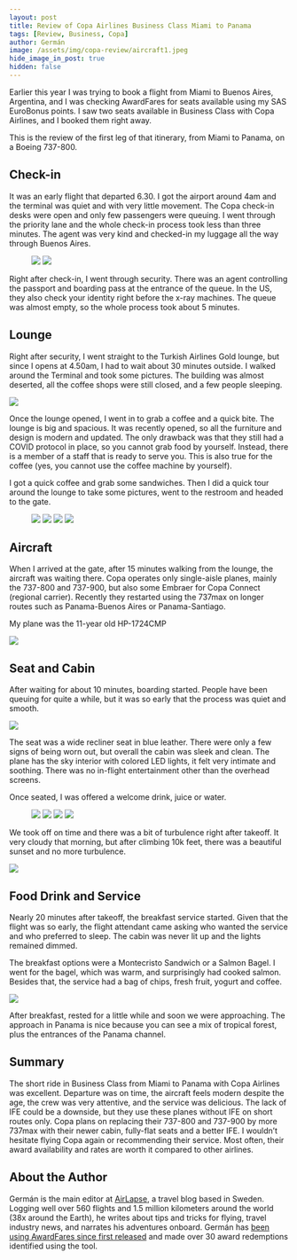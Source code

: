 ```yaml
---
layout: post
title: Review of Copa Airlines Business Class Miami to Panama
tags: [Review, Business, Copa]
author: Germán
image: /assets/img/copa-review/aircraft1.jpeg
hide_image_in_post: true
hidden: false
---
```


Earlier this year I was trying to book a flight from Miami to Buenos Aires, Argentina, and I was checking AwardFares for seats available using my SAS EuroBonus points. I saw two seats available in Business Class with Copa Airlines, and I booked them right away.  

This is the review of the first leg of that itinerary, from Miami to Panama, on a Boeing 737-800.

## Check-in

It was an early flight that departed 6.30. I got the airport around 4am and the terminal was quiet and with very little movement. The Copa check-in desks were open and only few passengers were queuing. I went through the priority lane and the whole check-in process took less than three minutes. The agent was very kind and checked-in my luggage all the way through Buenos Aires.

<figure>
<img src="/assets/img/copa-review/checkin1.jpeg" class="half"/>
<img src="/assets/img/copa-review/checkin2.jpeg" class="half"/>
</figure>

Right after check-in, I went through security. There was an agent controlling the passport and boarding pass at the entrance of the queue. In the US, they also check your identity right before the x-ray machines. The queue was almost empty, so the whole process took about 5 minutes.

## Lounge

Right after security, I went straight to the Turkish Airlines Gold lounge, but since I opens at 4.50am, I had to wait about 30 minutes outside. I walked around the Terminal and took some pictures. The building was almost deserted, all the coffee shops were still closed, and a few people sleeping.
 
<img src="/assets/img/copa-review/terminal.jpeg" />

Once the lounge opened, I went in to grab a coffee and a quick bite. The lounge is big and spacious. It was recently opened, so all the furniture and design is modern and updated. The only drawback was that they still had a COVID protocol in place, so you cannot grab food by yourself. Instead, there is a member of a staff that is ready to serve you. This is also true for the coffee (yes, you cannot use the coffee machine by yourself).

I got a quick coffee and grab some sandwiches. Then I did a quick tour around the lounge to take some pictures, went to the restroom and headed to the gate.

<figure>
<img src="/assets/img/copa-review/lounge1.jpeg" class="half"/>
<img src="/assets/img/copa-review/lounge2.jpeg" class="half"/>
<img src="/assets/img/copa-review/lounge3.jpeg" class="half"/>
<img src="/assets/img/copa-review/lounge4.jpeg" class="half"/>
</figure>

## Aircraft

When I arrived at the gate, after 15 minutes walking from the lounge, the aircraft was waiting there. Copa operates only single-aisle planes, mainly the 737-800 and 737-900, but also some Embraer for Copa Connect (regional carrier). Recently they restarted using the 737max on longer routes such as Panama-Buenos Aires or Panama-Santiago.

My plane was the 11-year old HP-1724CMP 

<img src="/assets/img/copa-review/aircraft1.jpeg" class="half" />

## Seat and Cabin

After waiting for about 10 minutes, boarding started. People have been queuing for quite a while, but it was so early that the process was quiet and smooth.

<img src="/assets/img/copa-review/boarding.jpeg" />

The seat was a wide recliner seat in blue leather. There were only a few signs of being worn out, but overall the cabin was sleek and clean. The plane has the sky interior with colored LED lights, it felt very intimate and soothing. There was no in-flight entertainment other than the overhead screens.

Once seated, I was offered a welcome drink, juice or water.

<figure>
<img src="/assets/img/copa-review/seat1.jpeg" class="half" />
<img src="/assets/img/copa-review/seat2.jpeg" class="half" />
<img src="/assets/img/copa-review/seat3.jpeg" class="half" />
<img src="/assets/img/copa-review/seat4.jpeg" class="half" />
</figure>

We took off on time and there was a bit of turbulence right after takeoff. It very cloudy that morning, but after climbing 10k feet, there was a beautiful sunset and no more turbulence.

<img src="/assets/img/copa-review/takeoff.jpeg" />

## Food Drink and Service

Nearly 20 minutes after takeoff, the breakfast service started. Given that the flight was so early, the flight attendant came asking who wanted the service and who preferred to sleep. The cabin was never lit up and the lights remained dimmed. 

The breakfast options were a Montecristo Sandwich or a Salmon Bagel. I went for the bagel, which was warm, and surprisingly had cooked salmon. Besides that, the service had a bag of chips, fresh fruit, yogurt and coffee.

<img src="/assets/img/copa-review/meal.jpeg" />

After breakfast, rested for a little while and soon we were approaching. The approach in Panama is nice because you can see a mix of tropical forest, plus the entrances of the Panama channel.

## Summary

The short ride in Business Class from Miami to Panama with Copa Airlines was excellent. Departure was on time, the aircraft feels modern despite the age, the crew was very attentive, and the service was delicious. The lack of IFE could be a downside, but they use these planes without IFE on short routes only. Copa plans on replacing their 737-800 and 737-900 by more 737max with their newer cabin, fully-flat seats and a better IFE. I wouldn’t hesitate flying Copa again or recommending their service. Most often, their award availability and rates are worth it compared to other airlines.

## About the Author

Germán is the main editor at [AirLapse](https://airlapse.net/), a travel blog based in Sweden. Logging well over 560 flights and 1.5 million kilometers around the world (38x around the Earth), he writes about tips and tricks for flying, travel industry news, and narrates his adventures onboard. Germán has [been using AwardFares since first released](https://airlapse.net/blog/awardfares-best-tool-to-find-star-alliance-award-ticket-availability-in-2020) and made over 30 award redemptions identified using the tool.

<script type="application/ld+json">
{
  "@context": "https://schema.org/", 
  "@type": "Product", 
  "name": "Copa 737-800 Business Class",
  "image": "https://blog.awardfares.com/assets/img/copa-review/aircraft1.jpeg",
  "description": "Review of the business class cabin and service on Copa Airlines 737-800 from Miami to Panama (short-haul)",
  "brand": {
    "@type": "Brand",
    "name": "Copa Airlines"
  },
  "aggregateRating": {
    "@type": "AggregateRating",
    "ratingValue": "4",
    "bestRating": "5",
    "worstRating": "1",
    "ratingCount": "1",
    "reviewCount": "1"
  },
  "review": {
    "@type": "Review",
    "name": "Good food, old seat, no IFE.",
    "reviewBody": "The short ride in Business Class from Miami to Panama with Copa Airlines was excellent. Departure was on time, and the aircraft felt modern, despite its age. The crew was very attentive, and the service was delicious. The lack of IFE could be a downside, but they only use these planes without IFE on short routes. Copa plans on replacing their 737-800 and 737-900 with more 737max with their newer cabin, fully-flat seats, and a better IFE. I wouldn’t hesitate to fly Copa again or to recommend their service. Their award availability and rates are often worth it compared to other airlines.",
    "reviewRating": {
      "@type": "Rating",
      "ratingValue": "4",
      "bestRating": "5",
      "worstRating": "1"
    },
    "datePublished": "2022-12-02",
    "author": {"@type": "Person", "name": "Germán Ceballos"},
    "publisher": {"@type": "Organization", "name": "AwardFares"}
  }
}
</script>